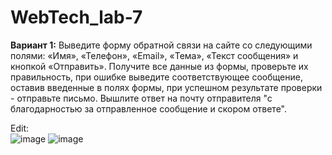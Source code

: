 # WebTech_lab-7
<b>Вариант 1:</b> Выведите форму обратной связи на сайте со следующими полями: «Имя», «Телефон»,  «Email»,  «Тема», «Текст сообщения» и кнопкой «Отправить». Получите все данные из формы, проверьте их правильность, при ошибке выведите соответствующее сообщение, оставив  введенные в полях формы, при успешном результате проверки - отправьте письмо. Вышлите ответ на почту отправителя "с благодарностью за отправленное сообщение  и скором ответе".

Edit:<br>
![image](https://user-images.githubusercontent.com/38386052/119121298-ea305080-ba35-11eb-9ed2-b57a65f70808.png)
![image](https://user-images.githubusercontent.com/38386052/119121402-0af8a600-ba36-11eb-9d2f-bd37b171dab3.png)
